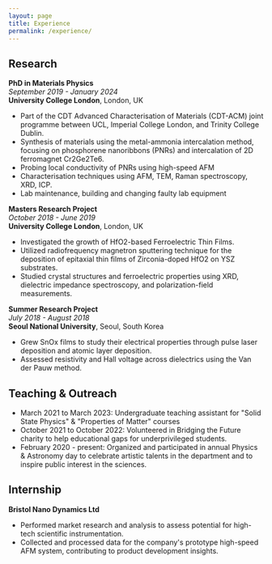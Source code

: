 ```yaml
---
layout: page
title: Experience
permalink: /experience/
---
```



## Research

**PhD in Materials Physics**  
_September 2019 - January 2024_  
**University College London**, London, UK  
- Part of the CDT Advanced Characterisation of Materials (CDT-ACM) joint programme between UCL, Imperial College London, and Trinity College Dublin.
- Synthesis of materials using the metal-ammonia intercalation method, focusing on phosphorene nanoribbons (PNRs) and intercalation of 2D ferromagnet Cr2Ge2Te6.
- Probing local conductivity of PNRs using high-speed AFM
- Characterisation techniques using AFM, TEM, Raman spectroscopy, XRD, ICP.
- Lab maintenance, building and changing faulty lab equipment


**Masters Research Project**  
_October 2018 - June 2019_  
**University College London**, London, UK  
- Investigated the growth of HfO2-based Ferroelectric Thin Films.
- Utilized radiofrequency magnetron sputtering technique for the deposition of epitaxial thin films of Zirconia-doped HfO2 on YSZ substrates.
- Studied crystal structures and ferroelectric properties using XRD, dielectric impedance spectroscopy, and polarization-field measurements.

**Summer Research Project**  
_July 2018 - August 2018_  
**Seoul National University**, Seoul, South Korea  
- Grew SnOx films to study their electrical properties through pulse laser deposition and atomic layer deposition.
- Assessed resistivity and Hall voltage across dielectrics using the Van der Pauw method.

## Teaching & Outreach

- March 2021 to March 2023: Undergraduate teaching assistant for "Solid State Physics" & "Properties of Matter" courses
- October 2021 to October 2022: Volunteered in Bridging the Future charity to help educational gaps for underprivileged students.
- February 2020 - present: Organized and participated in annual Physics & Astronomy day to celebrate artistic talents in the department and to inspire public interest in the sciences.

## Internship

**Bristol Nano Dynamics Ltd**  
- Performed market research and analysis to assess potential for high-tech scientific instrumentation.
- Collected and processed data for the company's prototype high-speed AFM system, contributing to product development insights.
